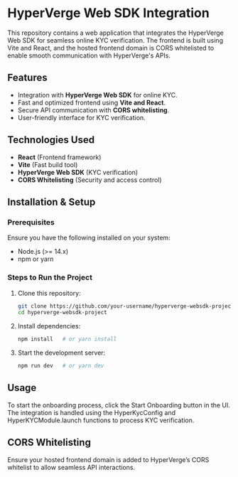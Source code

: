 # HyperVerge Web SDK Integration

This repository contains a web application that integrates the HyperVerge Web SDK for seamless online KYC verification. The frontend is built using Vite and React, and the hosted frontend domain is CORS whitelisted to enable smooth communication with HyperVerge's APIs.

## Features
- Integration with **HyperVerge Web SDK** for online KYC.
- Fast and optimized frontend using **Vite and React**.
- Secure API communication with **CORS whitelisting**.
- User-friendly interface for KYC verification.

## Technologies Used
- **React** (Frontend framework)
- **Vite** (Fast build tool)
- **HyperVerge Web SDK** (KYC verification)
- **CORS Whitelisting** (Security and access control)

## Installation & Setup

### Prerequisites
Ensure you have the following installed on your system:
- Node.js (>= 14.x)
- npm or yarn

### Steps to Run the Project
1. Clone this repository:
   ```sh
   git clone https://github.com/your-username/hyperverge-websdk-project.git
   cd hyperverge-websdk-project
2. Install dependencies:
   ```sh
   npm install   # or yarn install
3. Start the development server:
   ```sh
   npm run dev   # or yarn dev

## Usage
To start the onboarding process, click the Start Onboarding button in the UI. The integration is handled using the HyperKycConfig and HyperKYCModule.launch functions to process KYC verification.

## CORS Whitelisting
Ensure your hosted frontend domain is added to HyperVerge’s CORS whitelist to allow seamless API interactions.

